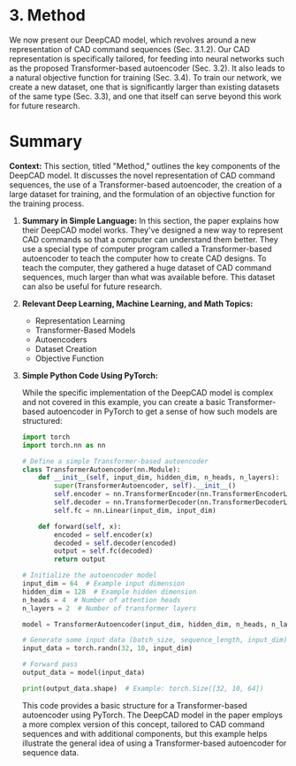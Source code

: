 # 3. Method
We now present our DeepCAD model, which revolves
around a new representation of CAD command sequences
(Sec. 3.1.2). Our CAD representation is specifically tailored, for feeding into neural networks such as the proposed
Transformer-based autoencoder (Sec. 3.2). It also leads to a
natural objective function for training (Sec. 3.4). To train our
network, we create a new dataset, one that is significantly
larger than existing datasets of the same type (Sec. 3.3), and
one that itself can serve beyond this work for future research.

# Summary
**Context:**
This section, titled "Method," outlines the key components of the DeepCAD model. It discusses the novel representation of CAD command sequences, the use of a Transformer-based autoencoder, the creation of a large dataset for training, and the formulation of an objective function for the training process.

1. **Summary in Simple Language:**
   In this section, the paper explains how their DeepCAD model works. They've designed a new way to represent CAD commands so that a computer can understand them better. They use a special type of computer program called a Transformer-based autoencoder to teach the computer how to create CAD designs. To teach the computer, they gathered a huge dataset of CAD command sequences, much larger than what was available before. This dataset can also be useful for future research.

2. **Relevant Deep Learning, Machine Learning, and Math Topics:**
   - Representation Learning
   - Transformer-Based Models
   - Autoencoders
   - Dataset Creation
   - Objective Function

3. **Simple Python Code Using PyTorch:**

   While the specific implementation of the DeepCAD model is complex and not covered in this example, you can create a basic Transformer-based autoencoder in PyTorch to get a sense of how such models are structured:

   ```python
   import torch
   import torch.nn as nn

   # Define a simple Transformer-based autoencoder
   class TransformerAutoencoder(nn.Module):
       def __init__(self, input_dim, hidden_dim, n_heads, n_layers):
           super(TransformerAutoencoder, self).__init__()
           self.encoder = nn.TransformerEncoder(nn.TransformerEncoderLayer(input_dim, n_heads), n_layers)
           self.decoder = nn.TransformerDecoder(nn.TransformerDecoderLayer(input_dim, n_heads), n_layers)
           self.fc = nn.Linear(input_dim, input_dim)

       def forward(self, x):
           encoded = self.encoder(x)
           decoded = self.decoder(encoded)
           output = self.fc(decoded)
           return output

   # Initialize the autoencoder model
   input_dim = 64  # Example input dimension
   hidden_dim = 128  # Example hidden dimension
   n_heads = 4  # Number of attention heads
   n_layers = 2  # Number of transformer layers

   model = TransformerAutoencoder(input_dim, hidden_dim, n_heads, n_layers)

   # Generate some input data (batch_size, sequence_length, input_dim)
   input_data = torch.randn(32, 10, input_dim)

   # Forward pass
   output_data = model(input_data)

   print(output_data.shape)  # Example: torch.Size([32, 10, 64])
   ```

   This code provides a basic structure for a Transformer-based autoencoder using PyTorch. The DeepCAD model in the paper employs a more complex version of this concept, tailored to CAD command sequences and with additional components, but this example helps illustrate the general idea of using a Transformer-based autoencoder for sequence data.
